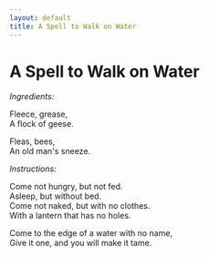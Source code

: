 ```yaml
---
layout: default
title: A Spell to Walk on Water
---
```


# A Spell to Walk on Water

_Ingredients:_

Fleece, grease,  
A flock of geese.

Fleas, bees,  
An old man's sneeze.

_Instructions:_

Come not hungry, but not fed.  
Asleep, but without bed.  
Come not naked, but with no clothes.  
With a lantern that has no holes.  

Come to the edge of a water with no name,  
Give it one, and you will make it tame.
